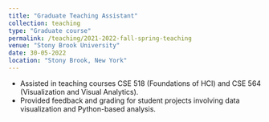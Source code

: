 ```yaml
---
title: "Graduate Teaching Assistant"
collection: teaching
type: "Graduate course"
permalink: /teaching/2021-2022-fall-spring-teaching
venue: "Stony Brook University"
date: 30-05-2022
location: "Stony Brook, New York"
---
```


- Assisted in teaching courses CSE 518 (Foundations of HCI) and CSE 564 (Visualization and Visual Analytics).
- Provided feedback and grading for student projects involving data visualization and Python-based analysis.
